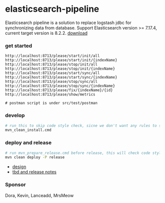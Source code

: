 # elasticsearch-pipeline
Elasticsearch pipeline is a solution to replace logstash jdbc for synchronizing data from database.
Support Elasticsearch version >= 7.17.4, current target version is 8.2.2.
[download](https://www.elastic.co/downloads/elasticsearch)

### get started
```
http://localhost:8713/please/start/init/all
http://localhost:8713/please/start/init/{indexName}
http://localhost:8713/please/stop/init/all
http://localhost:8713/please/stop/init/{indexName}
http://localhost:8713/please/start/sync/all
http://localhost:8713/please/start/sync/{indexName}
http://localhost:8713/please/stop/sync/all
http://localhost:8713/please/stop/sync/{indexName}
http://localhost:8713/please/fix/{indexName}/{id}
http://localhost:8713/please/show/metrics   

# postman script is under src/test/postman
``` 

### develop
```bash
# run this to skip code style check, sicne we don't want any rules to slow our developing speed.
mvn_clean_install.cmd
```

### deploy and release
```bash 
# run mvn_prepare_release.cmd before release, this will check code style
mvn clean deploy -P release
```

- [design](/doc/design.md)
- [tbd and release notes](/doc/releases.md)

### Sponsor

Dora, Kevin, Lanceadd, MrsMeow